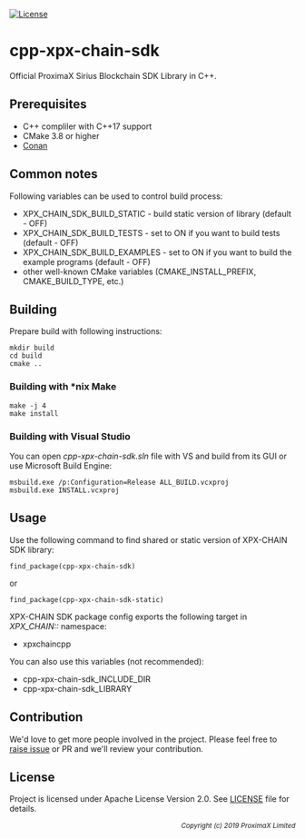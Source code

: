 
[![License](https://img.shields.io/badge/License-Apache%202.0-blue.svg)](https://opensource.org/licenses/Apache-2.0)

# cpp-xpx-chain-sdk

Official ProximaX Sirius Blockchain SDK Library in C++.

## Prerequisites ##

* C++ compliler with C++17 support
* CMake 3.8 or higher
* [Conan](https://conan.io)

## Common notes ##

Following variables can be used to control build process:
* XPX_CHAIN_SDK_BUILD_STATIC - build static version of library (default - OFF)
* XPX_CHAIN_SDK_BUILD_TESTS - set to ON if you want to build tests (default - OFF)
* XPX_CHAIN_SDK_BUILD_EXAMPLES - set to ON if you want to build the example programs (default - OFF)
* other well-known CMake variables (CMAKE_INSTALL_PREFIX, CMAKE_BUILD_TYPE, etc.)

## Building ##

Prepare build with following instructions:

```
mkdir build
cd build
cmake ..
```

### Building with *nix Make ###

```
make -j 4
make install
```

### Building with Visual Studio ###

You can open _cpp-xpx-chain-sdk.sln_ file with VS and build from its GUI or use Microsoft Build Engine:
```
msbuild.exe /p:Configuration=Release ALL_BUILD.vcxproj
msbuild.exe INSTALL.vcxproj
```

## Usage ##

Use the following command to find shared or static version of XPX-CHAIN SDK library:
```
find_package(cpp-xpx-chain-sdk)
```
or
```
find_package(cpp-xpx-chain-sdk-static)
```

XPX-CHAIN SDK package config exports the following target in _XPX_CHAIN::_ namespace:
* xpxchaincpp

You can also use this variables (not recommended):
* cpp-xpx-chain-sdk_INCLUDE_DIR
* cpp-xpx-chain-sdk_LIBRARY

## Contribution ##

We'd love to get more people involved in the project. Please feel free to [raise issue](https://github.com/proximax-storage/cpp-xpx-chain-sdk/issues/new) or PR and we'll review your contribution.
    
## License ##

Project is licensed under Apache License Version 2.0. See [LICENSE](https://github.com/proximax-storage/cpp-xpx-chain-sdk/blob/master/LICENSE) file for details.

<p align="right"><i><sub>Copyright (c) 2019 ProximaX Limited</sub></i></p>

